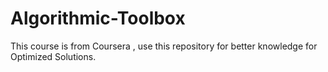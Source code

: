 # Algorithmic-Toolbox
This course is from Coursera ,  use this repository for better knowledge for Optimized Solutions.

